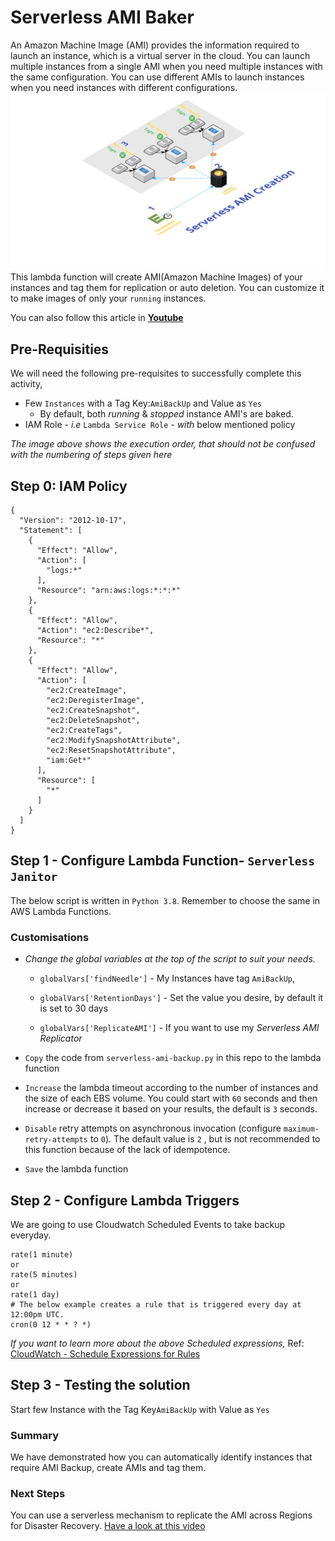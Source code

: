 # Serverless AMI Baker
An Amazon Machine Image (AMI) provides the information required to launch an instance, which is a virtual server in the cloud.
You can launch multiple instances from a single AMI when you need multiple instances with the same configuration. You can use different AMIs to launch instances when you need instances with different configurations.
![Fig : Serverless-Event-Driven-AMI-Creation](images/Serverless-Event-Driven-AMI-Creation.png)
This lambda function will create AMI(Amazon Machine Images) of your instances and tag them for replication or auto deletion. You can customize it to make images of only your `running` instances.

You can also follow this article in **[Youtube](https://www.youtube.com/watch?v=U5nDPagdLPk&t=0s&list=PLxzKY3wu0_FKok5gI1v4g4S-g-PLaW9YD&index=23)**

## Pre-Requisities
We will need the following pre-requisites to successfully complete this activity,
- Few `Instances` with a Tag Key:`AmiBackUp` and Value as `Yes`
  - By default, both _running_ & _stopped_ instance AMI's are baked.
- IAM Role - _i.e_ `Lambda Service Role` - _with_ below mentioned policy

_The image above shows the execution order, that should not be confused with the numbering of steps given here_

## Step 0: IAM Policy
```
{
  "Version": "2012-10-17",
  "Statement": [
    {
      "Effect": "Allow",
      "Action": [
        "logs:*"
      ],
      "Resource": "arn:aws:logs:*:*:*"
    },
    {
      "Effect": "Allow",
      "Action": "ec2:Describe*",
      "Resource": "*"
    },
    {
      "Effect": "Allow",
      "Action": [
        "ec2:CreateImage",
        "ec2:DeregisterImage",
        "ec2:CreateSnapshot",
        "ec2:DeleteSnapshot",
        "ec2:CreateTags",
        "ec2:ModifySnapshotAttribute",
        "ec2:ResetSnapshotAttribute",
        "iam:Get*"
      ],
      "Resource": [
        "*"
      ]
    }
  ]
}
```

## Step 1 - Configure Lambda Function- `Serverless Janitor`
The below script is written in `Python 3.8`. Remember to choose the same in AWS Lambda Functions.
### Customisations
- _Change the global variables at the top of the script to suit your needs._
  - `globalVars['findNeedle']` - My Instances have tag `AmiBackUp`,
  
  - `globalVars['RetentionDays']` - Set the value you desire, by default it is set to 30 days
  
  - `globalVars['ReplicateAMI']` - If you want to use my _Serverless AMI Replicator_

- `Copy` the code from `serverless-ami-backup.py` in this repo to the lambda function
- `Increase` the lambda timeout according to the number of instances and the size of each EBS volume. You could start with `60` seconds and then increase or decrease it based on your results, the default is `3` seconds.
- `Disable` retry attempts on asynchronous invocation (configure `maximum-retry-attempts` to `0`). The default value is `2` , but is not recommended to this function because of the lack of idempotence.
- `Save` the lambda function

## Step 2 - Configure Lambda Triggers
We are going to use Cloudwatch Scheduled Events to take backup everyday.
```
rate(1 minute)
or
rate(5 minutes)
or
rate(1 day)
# The below example creates a rule that is triggered every day at 12:00pm UTC.
cron(0 12 * * ? *)
```
_If you want to learn more about the above Scheduled expressions,_ Ref: [CloudWatch - Schedule Expressions for Rules](http://docs.aws.amazon.com/AmazonCloudWatch/latest/events/ScheduledEvents.html#RateExpressions)

## Step 3 - Testing the solution
Start few Instance with the Tag Key`AmiBackUp` with Value as `Yes`

### Summary
We have demonstrated how you can automatically identify instances that require AMI Backup, create AMIs and tag them.

### Next Steps
You can use a serverless mechanism to replicate the AMI across Regions for Disaster Recovery. [Have a look at this video](https://www.youtube.com/watch?v=iujwfIPoEiM&list=PLxzKY3wu0_FKok5gI1v4g4S-g-PLaW9YD&index=3)
